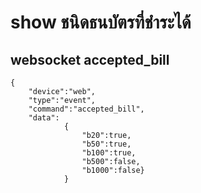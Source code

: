 # show ชนิดธนบัตรที่ชำระได้

## websocket accepted_bill

```
{
    "device":"web",
    "type":"event",
    "command":"accepted_bill",
    "data":
            {
                "b20":true,
                "b50":true,
                "b100":true,
                "b500":false,
                "b1000":false}
            }
```